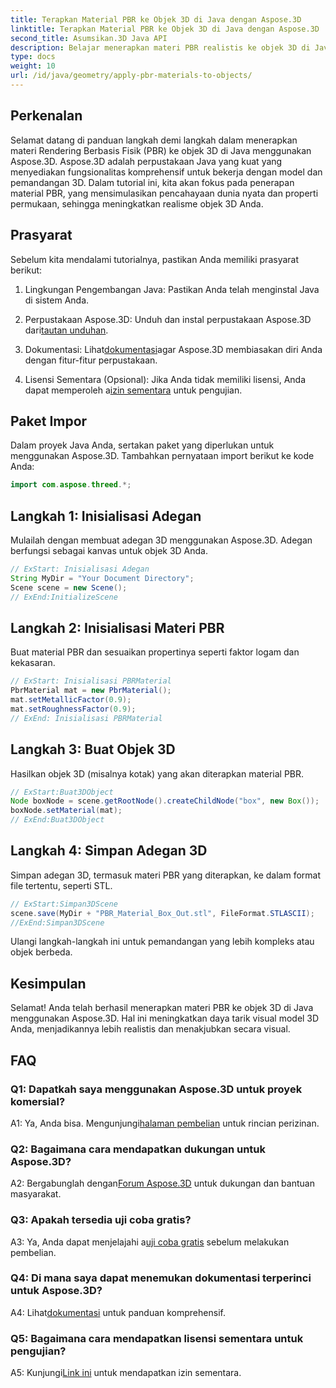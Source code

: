 ```yaml
---
title: Terapkan Material PBR ke Objek 3D di Java dengan Aspose.3D
linktitle: Terapkan Material PBR ke Objek 3D di Java dengan Aspose.3D
second_title: Asumsikan.3D Java API
description: Belajar menerapkan materi PBR realistis ke objek 3D di Java menggunakan Aspose.3D. Tingkatkan kualitas visual dengan Rendering Berbasis Fisik.
type: docs
weight: 10
url: /id/java/geometry/apply-pbr-materials-to-objects/
---
```

## Perkenalan

Selamat datang di panduan langkah demi langkah dalam menerapkan materi Rendering Berbasis Fisik (PBR) ke objek 3D di Java menggunakan Aspose.3D. Aspose.3D adalah perpustakaan Java yang kuat yang menyediakan fungsionalitas komprehensif untuk bekerja dengan model dan pemandangan 3D. Dalam tutorial ini, kita akan fokus pada penerapan material PBR, yang mensimulasikan pencahayaan dunia nyata dan properti permukaan, sehingga meningkatkan realisme objek 3D Anda.

## Prasyarat

Sebelum kita mendalami tutorialnya, pastikan Anda memiliki prasyarat berikut:

1. Lingkungan Pengembangan Java: Pastikan Anda telah menginstal Java di sistem Anda.

2.  Perpustakaan Aspose.3D: Unduh dan instal perpustakaan Aspose.3D dari[tautan unduhan](https://releases.aspose.com/3d/java/).

3.  Dokumentasi: Lihat[dokumentasi](https://reference.aspose.com/3d/java/)agar Aspose.3D membiasakan diri Anda dengan fitur-fitur perpustakaan.

4.  Lisensi Sementara (Opsional): Jika Anda tidak memiliki lisensi, Anda dapat memperoleh a[izin sementara](https://purchase.aspose.com/temporary-license/) untuk pengujian.

## Paket Impor

Dalam proyek Java Anda, sertakan paket yang diperlukan untuk menggunakan Aspose.3D. Tambahkan pernyataan import berikut ke kode Anda:

```java
import com.aspose.threed.*;
```

## Langkah 1: Inisialisasi Adegan

Mulailah dengan membuat adegan 3D menggunakan Aspose.3D. Adegan berfungsi sebagai kanvas untuk objek 3D Anda.

```java
// ExStart: Inisialisasi Adegan
String MyDir = "Your Document Directory";
Scene scene = new Scene();
// ExEnd:InitializeScene
```

## Langkah 2: Inisialisasi Materi PBR

Buat material PBR dan sesuaikan propertinya seperti faktor logam dan kekasaran.

```java
// ExStart: Inisialisasi PBRMaterial
PbrMaterial mat = new PbrMaterial();
mat.setMetallicFactor(0.9);
mat.setRoughnessFactor(0.9);
// ExEnd: Inisialisasi PBRMaterial
```

## Langkah 3: Buat Objek 3D

Hasilkan objek 3D (misalnya kotak) yang akan diterapkan material PBR.

```java
// ExStart:Buat3DObject
Node boxNode = scene.getRootNode().createChildNode("box", new Box());
boxNode.setMaterial(mat);
// ExEnd:Buat3DObject
```

## Langkah 4: Simpan Adegan 3D

Simpan adegan 3D, termasuk materi PBR yang diterapkan, ke dalam format file tertentu, seperti STL.

```java
// ExStart:Simpan3DScene
scene.save(MyDir + "PBR_Material_Box_Out.stl", FileFormat.STLASCII);
//ExEnd:Simpan3DScene
```

Ulangi langkah-langkah ini untuk pemandangan yang lebih kompleks atau objek berbeda.

## Kesimpulan

Selamat! Anda telah berhasil menerapkan materi PBR ke objek 3D di Java menggunakan Aspose.3D. Hal ini meningkatkan daya tarik visual model 3D Anda, menjadikannya lebih realistis dan menakjubkan secara visual.

## FAQ

### Q1: Dapatkah saya menggunakan Aspose.3D untuk proyek komersial?

 A1: Ya, Anda bisa. Mengunjungi[halaman pembelian](https://purchase.aspose.com/buy) untuk rincian perizinan.

### Q2: Bagaimana cara mendapatkan dukungan untuk Aspose.3D?

 A2: Bergabunglah dengan[Forum Aspose.3D](https://forum.aspose.com/c/3d/18) untuk dukungan dan bantuan masyarakat.

### Q3: Apakah tersedia uji coba gratis?

 A3: Ya, Anda dapat menjelajahi a[uji coba gratis](https://releases.aspose.com/) sebelum melakukan pembelian.

### Q4: Di mana saya dapat menemukan dokumentasi terperinci untuk Aspose.3D?

 A4: Lihat[dokumentasi](https://reference.aspose.com/3d/java/) untuk panduan komprehensif.

### Q5: Bagaimana cara mendapatkan lisensi sementara untuk pengujian?

 A5: Kunjungi[Link ini](https://purchase.aspose.com/temporary-license/) untuk mendapatkan izin sementara.